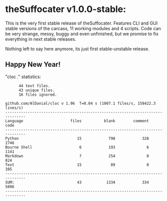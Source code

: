 # theSuffocater v1.0.0-stable:

This is the very first stable release of theSuffocater.
Features CLI and GUI stable versions of the carcass, 11 working modules and 4 scripts.
Code can be very strange, messy, buggy and even unfinished, but we promise to fix
everything in next stable releases.

Nothing left to say here anymore, its just first stable-unstable release.

## Happy New Year!

"cloc ." statistics:

```text
      44 text files.
      43 unique files.                              
      16 files ignored.

github.com/AlDanial/cloc v 1.96  T=0.04 s (1007.1 files/s, 158422.3 lines/s)
-------------------------------------------------------------------------------
Language                     files          blank        comment           code
-------------------------------------------------------------------------------
Python                          15            798            328           2746
Bourne Shell                     6            193              6           1141
Markdown                         7            254              0            824
Text                            15             89              0            385
-------------------------------------------------------------------------------
SUM:                            43           1334            334           5096
-------------------------------------------------------------------------------
```
